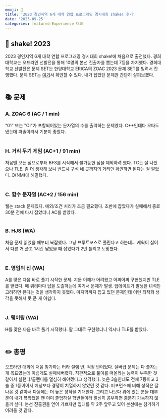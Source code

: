 ```yaml
---
emoji: 🌟
title: '2023 경인지역 6개 대학 연합 프로그래밍 경시대회 shake! 후기'
date: '2023-09-25'
categories: featured-Experience 대회
---
```

## 🌟 shake! 2023
2023 경인지역 6개 대학 연합 프로그래밍 경시대회 shake!에 처음으로 출전했다. 경희대학교는 오프라인 선발전을 통해 10명의 본선 진출자를 뽑는데 7등을 차지했다. 경희대학교 선발전은 문제 SET는 한양대학교 ERICA의 ZOAC 2023 문제 SET를 빌려서 잔행했다. 문제 SET는 [여기](https://www.acmicpc.net/category/detail/3952)서 확인할 수 있다. 내가 잡았던 문제만 간단히 살펴보겠다.
<br/><br/>

## 📚 문제
### A. ZOAC 6 (AC / 1 min)
"01" 또는 "OI"가 포함되어있는 문자열의 수를 출력하는 문제였다. C++인데다 오타도 냈는데 퍼솔이라서 기분이 좋았다.
<br/><br/>

### H. 거리 두기 게임 (AC+1 / 91 min)
처음엔 모든 점으로부터 BFS를 시작해서 불가능한 점을 제외하려 했다. TC는 잘 나왔으나 TLE. 좀 더 생각해 보니 반드시 구석 네 곳까지의 거리만 확인하면 된다는 걸 알았다. O(NM)에 해결했다.
<br/><br/>

### C. 함수 문자열 (AC+2 / 156 min)
웰논 stack 문제였다. 예외/조건 처리가 조금 필요했다. 초반에 잡았다가 실패해서 종료 30분 전에 다시 잡았더니 AC를 받았다.
<br/><br/>

### B. HJS (WA)
처음 문제 읽었을 때부터 복잡했다. 그냥 브루트포스로 풀린다고 하는데... 케웍이 싫어서 다른 거 풀고 1시간 남았을 때 잡았다가 2번 틀리고 도망쳤다.
<br/><br/>

### E. 영업의 신 (WA)
A를 맞은 다음 바로 풀기 시작한 문제. 지문 이해가 어려웠고 어찌어찌 구현했지만 TLE를 받았다. 매 쿼리마다 답을 도출하는데 여기서 문제가 발생. 업데이트가 발생한 녀석만 고려하면 된다는 것을 생각하지 못했다. 마지막까지 잡고 있던 문제인데 이런 최적화 생각을 못해서 못 푼 게 아쉽다.
<br/><br/>

### J. 웨이팅 (WA)
H를 맞은 다음 바로 풀기 시작했다. 말 그대로 구현했더니 역시나 TLE를 받았다.
<br/><br/>

## ✏️ 총평
오프라인 대회에 처음 참가하는 터라 설렘 반, 걱정 반이었다. 실버급 문제는 다 풀자는 게 목표였는데 아쉽게도 실패해버렸다. 직관적으로 풀이를 떠올리는 능력이 부족한 것 같아서 실랜디/골랜디를 열심히 해야겠다고 생각했다. 늦은 3솔인데도 전체 7등이고 3솔 중 1등이어서 예상보다 경쟁이 치열하지 않았던 것 같다. 퍼포먼스에 비해 성적은 잘 나온 것 같아서 다음에는 더 높은 성적을 기대한다. 그리고 나보다 위에 있는 분들 대부분이 내가 복학했을 땐 이미 졸업하실 학번들이라 열심히 공부하면 충분히 가능하지 않을까 싶다. 본선 진출권을 얻어 기쁘지만 입대를 약 2주 앞두고 있어 본선에는 참가하기 어려울 것 같다.

```toc
```
